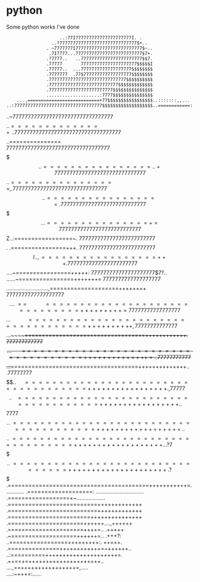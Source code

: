 # python
Some python works I've done

                        ..:77I777777777777777777777I. .                         
                     ..?77777777777777777777777777777$+..                       
                   . ~7777777I7777777777777777777777777$~..                     
                    .7I7777...7777777777777777777777777$7+.                     
                   .?7777..   ..77777777777777777777777$$7.                     
                   .77777       777777777777777777777$$$$$I                     
                   .77777..  ...7777777777777777777$$$$$$$$                     
                   .7777777  .77$777777777777777777$$$$$$$$                     
                   .77777777777777777777777777777$$$$$$$$$$                     
                   .77777777777777777777777777$$$$$$$$$$$$$                     
                   .777777777777777777777777$$$$$$$$$$$$$$$                     
                   ....................:7777$$$$$$$$$$$$$$$                     
        ...,===========================+77$$$$$$$$$$$$$$$$$..:::::::,,...       
    ..:777777777777777777777777777777777$$$$$$$$$$$$$$$$$$$..============:.     
  ..~777777777777777777777777777777777$$$$$$$$$$$$$$$$$$$$$..==============.    
  .77777777777777777777777777777777777$$$$$$$$$$$$$$$$$$$$$..===============    
  7777777777777777777777777777777777$$$$$$$$$$$$$$$$$$$$$$$..================.  
.+777777777777777777777777777777$$$$$$$$$$$$$$$$$$$$$$$$$$$..================,  
.7777777777777777777777777777777$$$$$$$$$$$$$$$$$$$$$$$$$$$..=================  
.7777777777777777777777777777$$$$$$$$$$$$$$$$$$$$$$$$$$$$$...===============+=  
777777777777777777777777777$$$$$$$$$$$$$$$$$$$$$$$$$$$$$$Z..:=================~.
7777777777777777777777777$$$$$$$$$$$$$$$$$$$$$$$$$$$$$$$$. .================+++.
7777777777777777777777777$$$$$$$$$$$$$$$$$$$$$$$$$$$$$$I..,=================+++.
77777777777777777777777$$$$$$$$$$$$$$$$$$$$$$$$$$$$$$....~================+++++:
777777777777777777777$$7$?..                     ......~================+++++++=
7777777777777777777$$$$............................,====================++++++++
7777777777777777777$$....~==~~~~~~~~~~~~==============================+++++++++=
77777777777777777$$$...~~~~~~~~~~~===================================++++++++++,
77777777777777$$$$$...~~~~~~~~~~===================================++++++++++++.
777777777777$$$$$$...~~~~~~==~==================================++++++++++++++=.
.77777777777$$$$$$..:~~~~~~=====================================++++++++++++++..
.$77777777$$$$$$$$..~~~~~====================================+++++++++++++++++  
.,$77777$$$$$$$$$$..~~~=====================================+++++++++++++++++.  
 .$$7777$$$$$$$$$$..~======================================++++++++++++++++++.  
  .$$$$$$$$$$$$$$$..~====================================+++++++++++++++++++..  
   .?7$$$$$$$$$$$$..~================================+++++++++++++++++++++~.    
      ?$$$$$$$$$$$ .=========================================+++++++++++=.      
      ............ .===================:  ................................      
                   .==================+~...................                     
                   .==========================+++++++++++++                     
                   .==========================+++++++++++++                     
                   .========================+++++++++++++++                     
                   .======================++++++....,++++++                     
                   .======================++++=..    .+++++                     
                   .~===================++++++=..    .+++?:                     
                   ..=================+++++++++:.    +++++.                     
                     .===============++++++++++++=~++++++..                     
                     ..:==========+++++++++++++++++++++=.                       
                         .++==+=+++++++++++++++++++++..                         
                         ....,==++++++++++++++++=,.....                         
                                ....:~+++=:......     
